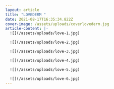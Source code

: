 ```yaml
---
layout: article
title: "LOVEDERM "
date: 2021-08-17T16:35:34.822Z
cover-image: /assets/uploads/coverlovederm.jpg
article-content: |-
  ![](/assets/uploads/love-1.jpg)

  ![](/assets/uploads/love-2.jpg)

  ![](/assets/uploads/love-3.jpg)

  ![](/assets/uploads/love-4.jpg)

  ![](/assets/uploads/love-5.jpg)

  ![](/assets/uploads/love-6.jpg)
---
```

